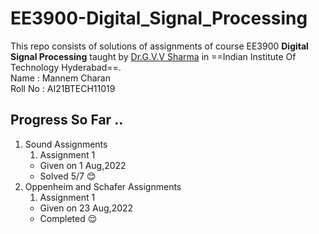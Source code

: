 # EE3900-Digital_Signal_Processing
This repo consists of solutions of assignments of course EE3900 **Digital Signal Processing** taught by [Dr.G.V.V Sharma](https://github.com/gadepall) in ==Indian Institute Of Technology Hyderabad==.  
Name : Mannem Charan  
Roll No : AI21BTECH11019  
  
## Progress So Far ..
 1. Sound Assignments
    1. Assignment 1
    - Given on 1 Aug,2022
    - Solved 5/7 :blush:
 2. Oppenheim and Schafer Assignments
    1. Assignment 1
    - Given on 23 Aug,2022
    - Completed :relieved:  
  

